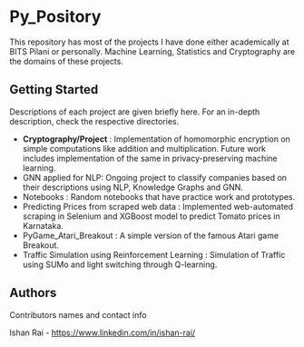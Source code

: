 # Py_Pository
This repository has most of the projects I have done either academically at BITS Pilani or personally. Machine Learning, Statistics and Cryptography are the domains of these 
projects.

## Getting Started
Descriptions of each project are given briefly here. For an in-depth description, check the respective directories.
* **Cryptography/Project** : Implementation of homomorphic encryption on simple computations like addition and multiplication. Future work includes implementation of the same in privacy-preserving machine learning.
* GNN applied for NLP: Ongoing project to classify companies based on their descriptions using NLP, Knowledge Graphs and GNN.
* Notebooks : Random notebooks that have practice work and prototypes.
* Predicting Prices from scraped web data : Implemented web-automated scraping in Selenium and XGBoost model to predict Tomato prices in Karnataka.
* PyGame_Atari_Breakout : A simple version of the famous Atari game Breakout.
* Traffic Simulation using Reinforcement Learning : Simulation of Traffic using SUMo and light switching through Q-learning.

## Authors

Contributors names and contact info

Ishan Rai - https://www.linkedin.com/in/ishan-rai/

